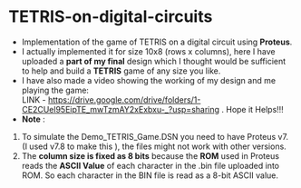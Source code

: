 # TETRIS-on-digital-circuits
* Implementation of the game of TETRIS on a digital circuit using **Proteus**.
* I actually implemented it for size 10x8 (rows x columns), here I have uploaded a **part of my final** design which I thought would be sufficient to help and build a **TETRIS** game of any size you like.
* I have also made a video showing the working of my design and me playing the game:   
LINK - https://drive.google.com/drive/folders/1-CE2CUel95EipTE_mwTzmAY2xExbxu-_?usp=sharing . 
Hope it Helps!!!
* **Note** :
1. To simulate the Demo_TETRIS_Game.DSN you need to have Proteus v7. (I used v7.8 to make this ), the files might not work with other versions.
2. The **column size is fixed as 8 bits** because the **ROM** used in Proteus reads the **ASCII Value** of each character in the .bin file uploaded into ROM. So each       character in the BIN file is read as a 8-bit ASCII value.
